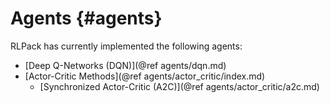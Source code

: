 # Agents {#agents}

RLPack has currently implemented the following agents: 
- [Deep Q-Networks (DQN)](@ref agents/dqn.md)
- [Actor-Critic Methods](@ref agents/actor_critic/index.md)
  - [Synchronized Actor-Critic (A2C)](@ref agents/actor_critic/a2c.md)